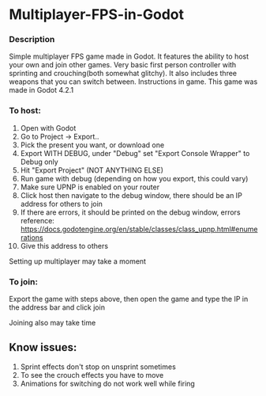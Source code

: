 # Multiplayer-FPS-in-Godot

### Description
Simple multiplayer FPS game made in Godot. It features the ability to host your own and join other games.
Very basic first person controller with sprinting and crouching(both somewhat glitchy).
It also includes three weapons that you can switch between.
Instructions in game.
This game was made in Godot 4.2.1

### To host:
1. Open with Godot
2. Go to Project -> Export..
3. Pick the present you want, or download one
4. Export WITH DEBUG, under "Debug" set "Export Console Wrapper" to Debug only
5. Hit "Export Project" (NOT ANYTHING ELSE)
6. Run game with debug (depending on how you export, this could vary)
7. Make sure UPNP is enabled on your router
8. Click host then navigate to the debug window, there should be an IP address for others to join
9. If there are errors, it should be printed on the debug window, errors reference: https://docs.godotengine.org/en/stable/classes/class_upnp.html#enumerations
10. Give this address to others

Setting up multiplayer may take a moment

### To join:

Export the game with steps above, then open the game and type the IP in the address bar and click join

Joining also may take time

## Know issues:
1. Sprint effects don't stop on unsprint sometimes
2. To see the crouch effects you have to move
3. Animations for switching do not work well while firing
